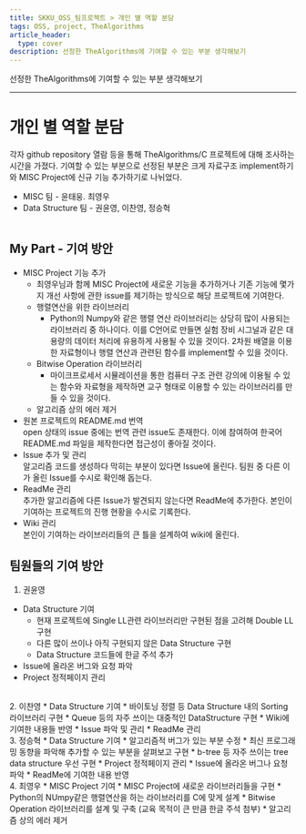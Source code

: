 ```yaml
---
title: SKKU_OSS_팀프로젝트 > 개인 별 역할 분담
tags: OSS, project, TheAlgorithms
article_header:
  type: cover
description: 선정한 TheAlgorithms에 기여할 수 있는 부분 생각해보기
---
```


선정한 TheAlgorithms에 기여할 수 있는 부분 생각해보기

---
# 개인 별 역할 분담
각자 github repository 열람 등을 통해 TheAlgorithms/C 프로젝트에 대해 조사하는 시간을 가졌다. 기여할 수 있는 부분으로 선정된 부분은 크게 자료구조 implement하기와 MISC Project에 신규 기능 추가하기로 나뉘었다.<br>

* MISC 팀 - 윤태웅. 최영우
* Data Structure 팀 - 권윤영, 이찬영, 정승혁<br><br>

## My Part - 기여 방안
* MISC Project 기능 추가<br>
  * 최영우님과 함께 MISC Project에 새로운 기능을 추가하거나 기존 기능에 몇가지 개선 사항에 관한 issue를 제기하는 방식으로 해당 프로젝트에 기여한다.
  * 행렬연산을 위한 라이브러리
    * Python의 Numpy와 같은 행렬 연산 라이브러리는 상당히 많이 사용되는 라이브러리 중 하나이다. 이를 C언어로 만들면 실험 장비 시그널과 같은 대용량의 데이터 처리에 유용하게 사용될 수 있을 것이다. 2차원 배열을 이용한 자료형이나 행렬 연산과 관련된 함수를 implement할 수 있을 것이다.
  * Bitwise Operation 라이브러리
    * 마이크프로세서 시뮬레이션을 통한 컴퓨터 구조 관련 강의에 이용될 수 있는 함수와 자료형을 제작하면 교구 형태로 이용할 수 있는 라이브러리를 만들 수 있을 것이다.
  * 알고리즘 상의 에러 제거<br>
* 원본 프로젝트의 README.md 번역<br>
open 상태의 issue 중에는 번역 관련 issue도 존재한다. 이에 참여하여 한국어 README.md 파일을 제작한다면 접근성이 좋아질 것이다.<br>
* Issue 추가 및 관리<br>
알고리즘 코드를 생성하다 막히는 부분이 있다면 Issue에 올린다. 팀원 중 다른 이가 올린 Issue를 수시로 확인해 돕는다.<br>
* ReadMe 관리<br>
추가한 알고리즘에 다른 Issue가 발견되지 않는다면 ReadMe에 추가한다. 본인이 기여하는 프로젝트의 진행 현황을 수시로 기록한다.<br>
* Wiki 관리<br>
본인이 기여하는 라이브러리들의 큰 틀을 설계하여 wiki에 올린다.

## 팀원들의 기여 방안
1. 권윤영
* Data Structure 기여
  * 현재 프로젝트에 Single LL관련 라이브러리만 구현된 점을 고려해 Double LL 구현
  * 다른 많이 쓰이나 아직 구현되지 않은 Data Structure 구현
  * Data Structure 코드들에 한글 주석 추가
* Issue에 올라온 버그와 요청 파악
* Project 정적페이지 관리
<br>
2. 이찬영
* Data Structure 기여
  * 바이토닝 정렬 등 Data Structure 내의 Sorting 라이브러리 구현
  * Queue 등의 자주 쓰이는 대중적인 DataStructure 구현
* Wiki에 기여한 내용들 반영
* Issue 파악 및 관리
* ReadMe 관리
<br>
3. 정승혁
* Data Structure 기여
  * 알고리즘적 버그가 있는 부분 수정
  * 최신 프로그래밍 동향을 파악해 추가할 수 있는 부분을 살펴보고 구현
  * b-tree 등 자주 쓰이는 tree data structure 우선 구현
* Project 정적페이지 관리
* Issue에 올라온 버그나 요청 파악
* ReadMe에 기여한 내용 반영
<br>
4. 최영우
* MISC Project 기여
  * MISC Project에 새로운 라이브러리들을 구현
  * Python의 NUmpy같은 행렬연산을 하는 라이브러리를 C에 맞게 설계
  * Bitwise Operation 라이브러리를 설계 및 구축 (교육 목적이 큰 만큼 한글 주석 첨부)
* 알고리즘 상의 에러 제거
